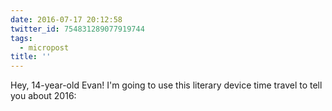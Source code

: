 ```yaml
---
date: 2016-07-17 20:12:58
twitter_id: 754831289077919744
tags:
  - micropost
title: ''
---
```


Hey, 14-year-old Evan! I'm going to use this literary device time travel to tell you about 2016:
